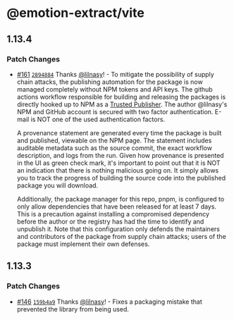 # @emotion-extract/vite

## 1.13.4

### Patch Changes

- [#161](https://github.com/lilnasy/gratelets/pull/161) [`2894884`](https://github.com/lilnasy/gratelets/commit/2894884712498db4b710fdf4398d6e51b225a816) Thanks [@lilnasy](https://github.com/lilnasy)! - To mitigate the possibility of supply chain attacks, the publishing automation for the package is now managed completely without NPM tokens and API keys. The github actions workflow responsible for building and releasing the packages is directly hooked up to NPM as a [Trusted Publisher](https://docs.npmjs.com/trusted-publishers#how-trusted-publishing-works). The author @lilnasy's NPM and GitHub account is secured with two factor authentication. E-mail is NOT one of the used authentication factors.

  A provenance statement are generated every time the package is built and published, viewable on the NPM page. The statement includes auditable metadata such as the source commit, the exact workflow description, and logs from the run. Given how provenance is presented in the UI as green check mark, it's important to point out that it is NOT an indication that there is nothing malicious going on. It simply allows you to track the progress of building the source code into the published package you will download.

  Additionally, the package manager for this repo, pnpm, is configured to only allow dependencies that have been released for at least 7 days. This is a precaution against installing a compromised dependency before the author or the registry has had the time to identify and unpublish it. Note that this configuration only defends the maintainers and contributors of the package from supply chain attacks; users of the package must implement their own defenses.

## 1.13.3

### Patch Changes

- [#146](https://github.com/lilnasy/gratelets/pull/146) [`159b4a9`](https://github.com/lilnasy/gratelets/commit/159b4a9e52936472cc75e14a583d1469b800e41a) Thanks [@lilnasy](https://github.com/lilnasy)! - Fixes a packaging mistake that prevented the library from being used.
